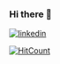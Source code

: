 ### Hi there 👋

<!--
**esenguldonmez/esenguldonmez** is a ✨ _special_ ✨ repository because its `README.md` (this file) appears on your GitHub profile.

Here are some ideas to get you started:

- 🔭 I’m currently working on .NET MVC projects.
- 🌱 I’m currently learning C#, JavaScript, JQuery, .NET.
- 📫 How to reach me: esenguldonmez1@gmail.com
-->

[![linkedin](https://img.shields.io/badge/Linkedin-000000?style=for-the-badge&logo=Linkedin&logoColor=white)](https://www.linkedin.com/in/esenguldonmez1/)

[![HitCount](http://hits.dwyl.io/esenguldonmez/badges.svg)](http://hits.dwyl.io/esenguldonmez/badges)



